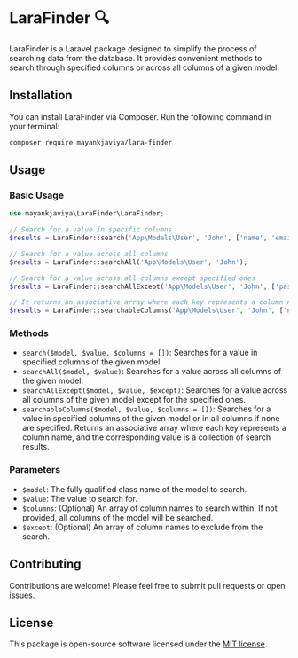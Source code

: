 # LaraFinder 🔍

LaraFinder is a Laravel package designed to simplify the process of searching data from the database. It provides convenient methods to search through specified columns or across all columns of a given model.

## Installation

You can install LaraFinder via Composer. Run the following command in your terminal:

```bash
composer require mayankjaviya/lara-finder
```

## Usage

### Basic Usage

```php
use mayankjaviya\LaraFinder\LaraFinder;

// Search for a value in specific columns
$results = LaraFinder::search('App\Models\User', 'John', ['name', 'email']);

// Search for a value across all columns
$results = LaraFinder::searchAll('App\Models\User', 'John');

// Search for a value across all columns except specified ones
$results = LaraFinder::searchAllExcept('App\Models\User', 'John', ['password']);

// It returns an associative array where each key represents a column name and the corresponding value is a collection of search results.
$results = LaraFinder::searchableColumns('App\Models\User', 'John', ['name', 'email']);
```

### Methods

- `search($model, $value, $columns = [])`: Searches for a value in specified columns of the given model.
- `searchAll($model, $value)`: Searches for a value across all columns of the given model.
- `searchAllExcept($model, $value, $except)`: Searches for a value across all columns of the given model except for the specified ones.
- `searchableColumns($model, $value, $columns = [])`: Searches for a value in specified columns of the given model or in all columns if none are specified. Returns an associative array where each key represents a column name, and the corresponding value is a collection of search results.

### Parameters

- `$model`: The fully qualified class name of the model to search.
- `$value`: The value to search for.
- `$columns`: (Optional) An array of column names to search within. If not provided, all columns of the model will be searched.
- `$except`: (Optional) An array of column names to exclude from the search.

## Contributing

Contributions are welcome! Please feel free to submit pull requests or open issues.

## License

This package is open-source software licensed under the [MIT license](LICENSE).
